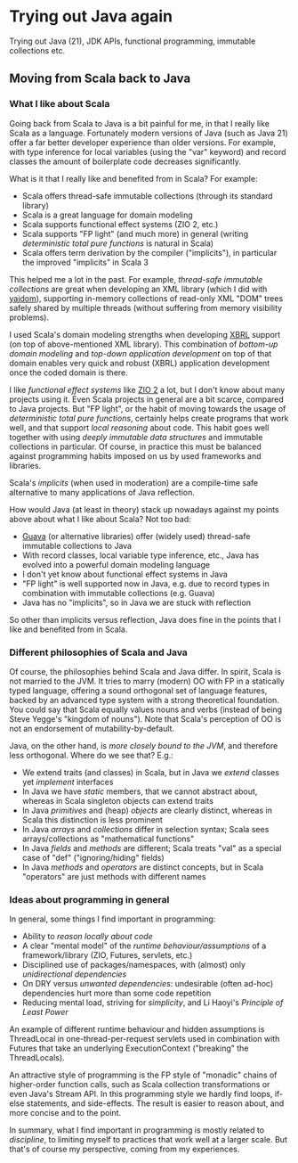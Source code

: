 Trying out Java again
=====================

Trying out Java (21), JDK APIs, functional programming, immutable collections etc.

Moving from Scala back to Java
------------------------------

### What I like about Scala

Going back from Scala to Java is a bit painful for me, in that I really like Scala as a language. Fortunately modern
versions of Java (such as Java 21) offer a far better developer experience than older versions. For example, with type
inference for local variables (using the "var" keyword) and record classes the amount of boilerplate code decreases
significantly.

What is it that I really like and benefited from in Scala? For example:

+ Scala offers thread-safe immutable collections (through its standard library)
+ Scala is a great language for domain modeling
+ Scala supports functional effect systems (ZIO 2, etc.)
+ Scala supports "FP light" (and much more) in general (writing *deterministic total pure functions* is natural in Scala)
+ Scala offers term derivation by the compiler ("implicits"), in particular the improved "implicits" in Scala 3

This helped me a lot in the past. For example, *thread-safe immutable collections* are great when developing an XML
library (which I did with [yaidom](https://github.com/dvreeze/yaidom)), supporting in-memory collections of read-only
XML "DOM" trees safely shared by multiple threads (without suffering from memory visibility problems).

I used Scala's domain modeling strengths when developing [XBRL](https://www.sbr-nl.nl/over-sbr/wat-is-sbr/xbrl)
support (on top of above-mentioned XML library). This combination of *bottom-up domain modeling* and
*top-down application development* on top of that domain enables very quick and robust (XBRL) application development
once the coded domain is there.

I like *functional effect systems* like [ZIO 2](https://zio.dev/) a lot, but I don't know about many projects using it.
Even Scala projects in general are a bit scarce, compared to Java projects. But "FP light", or the habit of moving
towards the usage of *deterministic total pure functions*, certainly helps create programs that work well, and that
support *local reasoning* about code. This habit goes well together with using *deeply immutable data structures* and
immutable collections in particular. Of course, in practice this must be balanced against programming habits imposed
on us by used frameworks and libraries.

Scala's *implicits* (when used in moderation) are a compile-time safe alternative to many applications of Java
reflection.

How would Java (at least in theory) stack up nowadays against my points above about what I like about Scala? Not too
bad:

+ [Guava](https://guava.dev/) (or alternative libraries) offer (widely used) thread-safe immutable collections to Java
+ With record classes, local variable type inference, etc., Java has evolved into a powerful domain modeling language
+ I don't yet know about functional effect systems in Java
+ "FP light" is well supported now in Java, e.g. due to record types in combination with immutable collections (e.g. Guava)
+ Java has no "implicits", so in Java we are stuck with reflection

So other than implicits versus reflection, Java does fine in the points that I like and benefited from in Scala.

### Different philosophies of Scala and Java

Of course, the philosophies behind Scala and Java differ. In spirit, Scala is not married to the JVM. It tries to marry
(modern) OO with FP in a statically typed language, offering a sound orthogonal set of language features, backed by an
advanced type system with a strong theoretical foundation. You could say that Scala equally values nouns and verbs
(instead of being Steve Yegge's "kingdom of nouns"). Note that Scala's perception of OO is not an endorsement of
mutability-by-default.

Java, on the other hand, is *more closely bound to the JVM*, and therefore less orthogonal. Where do we see that? E.g.:

+ We extend traits (and classes) in Scala, but in Java we *extend* classes yet *implement* interfaces
+ In Java we have *static* members, that we cannot abstract about, whereas in Scala singleton objects can extend traits
+ In Java *primitives* and (heap) *objects* are clearly distinct, whereas in Scala this distinction is less prominent
+ In Java *arrays* and *collections* differ in selection syntax; Scala sees arrays/collections as "mathematical functions"
+ In Java *fields* and *methods* are different; Scala treats "val" as a special case of "def" ("ignoring/hiding" fields)
+ In Java *methods* and *operators* are distinct concepts, but in Scala "operators" are just methods with different names

### Ideas about programming in general

In general, some things I find important in programming:

+ Ability to *reason locally about code*
+ A clear "mental model" of the *runtime behaviour/assumptions* of a framework/library (ZIO, Futures, servlets, etc.)
+ Disciplined use of packages/namespaces, with (almost) only *unidirectional dependencies*
+ On DRY versus *unwanted dependencies*: undesirable (often ad-hoc) dependencies hurt more than some code repetition
+ Reducing mental load, striving for *simplicity*, and Li Haoyi's *Principle of Least Power*

An example of different runtime behaviour and hidden assumptions is ThreadLocal in one-thread-per-request servlets
used in combination with Futures that take an underlying ExecutionContext ("breaking" the ThreadLocals).

An attractive style of programming is the FP style of "monadic" chains of higher-order function calls, such as Scala
collection transformations or even Java's Stream API. In this programming style we hardly find loops, if-else statements,
and side-effects.  The result is easier to reason about, and more concise and to the point.

In summary, what I find important in programming is mostly related to *discipline*, to limiting myself to practices that
work well at a larger scale. But that's of course my perspective, coming from my experiences.

